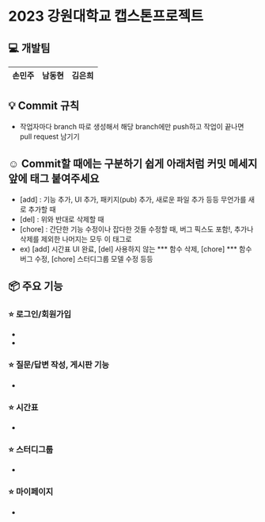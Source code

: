 # 2023 강원대학교 캡스톤프로젝트

## 💻 개발팀 

|      손민주       |          남동현         |       김은희         |                                                                                                               
| :------------------------------------------------------------------------------: | :---------------------------------------------------------------------------------------------------------------------------------------------------: | :---------------------------------------------------------------------------------------------------------------------------------------------------------------------------------------------------: | 

## 💡 Commit 규칙
- 작업자마다 branch 따로 생성해서 해당 branch에만 push하고 작업이 끝나면 pull request 남기기
## ☺️ Commit할 때에는 구분하기 쉽게 아래처럼 커밋 메세지 앞에 태그 붙여주세요
- [add] : 기능 추가, UI 추가, 패키지(pub) 추가, 새로운 파일 추가 등등 무언가를 새로 추가할 때
- [del] : 위와 반대로 삭제할 때
- [chore] : 간단한 기능 수정이나 잡다한 것들 수정할 때, 버그 픽스도 포함!, 추가나 삭제를 제외한 나머지는 모두 이 태그로
- ex) [add] 시간표 UI 완료, [del] 사용하지 않는 *** 함수 삭제, [chore] *** 함수 버그 수정, [chore] 스터디그룹 모델 수정 등등

## 📦 주요 기능 

### ⭐️ 로그인/회원가입
- 
- 

### ⭐️ 질문/답변 작성, 게시판 기능
- 

### ⭐️ 시간표
- 

### ⭐️ 스터디그룹
- 

### ⭐️ 마이페이지
- 
